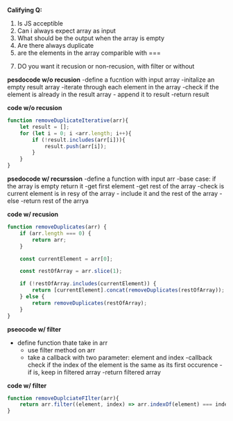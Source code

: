 <!-- remove duplicate from an array. 
Example
Input: [7, 9, "hi", 12, "hi", 7, 53]
Output: [7, 9, "hi", 12, 53] -->

**Califying Q:**
1) Is JS acceptible
2) Can i always expect array as input
3) What should be the output when the array is empty
4) Are there always duplicate
5) are the elements in the array comparible with ===
<!-- 6) Could I use other built in method besides filter() -->
7) DO you want it recusion or non-recusion, with filter or without

**pesdocode w/o recusion**
-define a fucntion with input array
    -initalize an empty result array
    -iterate through each element in the array
        -check if the element is already in the result array
            - append it to result
    -return result

**code w/o recusion**
```javascript
function removeDuplicateIterative(arr){
    let result = [];
    for (let i = 0; i <arr.length; i++){
        if (!result.includes(arr[i])){
            result.push(arr[i]);
        }
    }
}
```

**psedocode w/ recurssion**
-define a function with input arr
    -base case: if the array is empty return it
    -get first element
    -get rest of the array
    -check is current element is in resy of the array
        - include it and the rest of the array
    -else
        -return rest of the arrya

**code w/ recusion**
```javascript
function removeDuplicates(arr) {
    if (arr.length === 0) {
        return arr;
    }

    const currentElement = arr[0];

    const restOfArray = arr.slice(1);

    if (!restOfArray.includes(currentElement)) {
        return [currentElement].concat(removeDuplicates(restOfArray));
    } else {
        return removeDuplicates(restOfArray);
    }
}

```

**pseocode w/ filter**
- define function thate take in arr
    - use filter method on arr
    - take a callback with two parameter: element and index
        -callback check if the index of the element is the same as its first occurence
        -if is, keep in filtered array
        -return filtered array

**code w/ filter**
```javascript
function removeDuplciateFIlter(arr){
    return arr.filter((element, index) => arr.indexOf(element) === index);
}
```